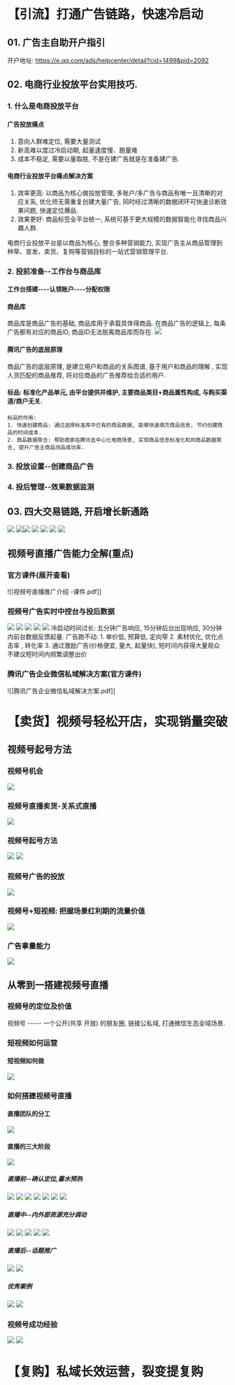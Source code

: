 # 【引流】打通广告链路，快速冷启动
## 01. 广告主自助开户指引
开户地址: https://e.qq.com/ads/helpcenter/detail?cid=1499&pid=2092

## 02. 电商行业投放平台实用技巧.

### 1. 什么是电商投放平台
#### 广告投放痛点
1. 意向人群难定位, 需要大量测试
2. 新高难以度过冷启动期, 起量速度慢、跑量难
3. 成本不稳定, 需要以量取胜, 不是在建广告就是在准备建广告. 
#### 电商行业投放平台痛点解决方案
1. 效率更高: 以商品为核心做投放管理, 多账户/多广告与商品有唯一且清晰的对应关系, 优化师无需重复创建大量广告, 同时经过清晰的数据闭环可快速诊断效果问题, 快速定位爆品.
2.  效果更好: 商品标签全平台统一, 系统可基于更大规模的数据智能化寻找商品兴趣人群. 

电商行业投放平台是以商品为核心, 整合多种营销能力, 实现广告主从商品管理到种草、宣发、卖货、复购等营销目标的一站式营销管理平台. 
### 2. 投前准备--工作台与商品库
#### 工作台搭建----认领账户----分配权限
#### 商品库 
商品库是商品广告的基础, 商品库用于承载具体得商品. 在商品广告的逻辑上, 每条广告都有对应的商品ID, 商品ID无法脱离商品库而存在. 
![](assets-超星/商品库的概念.png)
#### 腾讯广告的底层原理
商品广告的底层原理, 是建立用户和商品的关系图谱, 基于用户和商品的理解 , 实现人货匹配的商品推荐, 将对应商品的广告推荐给合适的用户. 

#### 标品: 标准化产品单元, 由平台提供并维护, 主要商品类目+商品属性构成, 与购买渠道/商户无关. 
	标品的作用: 
	1. 快速创建商品: 通过选择标准库中已有的商品数据, 能够快速填充商品信息, 节约创建商品的时间成本.
	2. 商品数据聚合: 帮助商家在腾讯去中心化电商场景, 实现商品信息标准化和同商品数据聚合, 提升广告主商品测品成功率. 
### 3. 投放设置--创建商品广告
### 4. 投后管理--效果数据监测

## 03. 四大交易链路, 开启增长新通路
![](assets-超星/交易链路对比.png)
![](assets-超星/主要交易链路.png)![](assets-超星/直购链路.png)
![](assets-超星/导购链路.png)
![](assets-超星/直播链路.png)
![](assets-超星/分销链路(cps链路).png)
![](assets-超星/四大链路的核心价值.png)

## 视频号直播广告能力全解(重点)
### 官方课件(展开查看)

![[视频号直播推广介绍 -课件.pdf]]
### 视频号广告实时中控台与投后数据
![](assets-超星/视频号广告实时中控台.png)
![](assets-超星/视频号广告投后数据.png)
![](assets-超星/直播广告投放技巧--投放素材.png)
![](assets-超星/直播广告投放技巧-直播间运营配合.png)
![](assets-超星/直播广告投放技巧-广告定向&直播选品.png)
冷启动时间过长:  五分钟广告响应, 15分钟后台出现响应, 30分钟内前台数据反馈起量. 
广告跑不动: 
	1. 单价低, 预算低, 定向窄
	2. 素材优化, 优化点击率 , 转化率
	3. 通过激励广告(价格便宜, 量大, 起量快), 短时间内获得大量观众
不建议短时间内频繁调整出价



### 腾讯广告企业微信私域解决方案(官方课件)
![[腾讯广告企业微信私域解决方案.pdf]]


# 【卖货】视频号轻松开店，实现销量突破

## 视频号起号方法
### 视频号机会
![](assets-超星/视频号流量矩阵.png)
### 视频号直播卖货-关系式直播
![](assets-超星/视频号直播卖货-关系式直播.png)
### 视频号起号方法
![](assets-超星/视频号起号方法.png)
![](assets-超星/组合策略起号.png)
### 视频号广告的投放
![](assets-超星/视频号广告的投放.png)
### 视频号+短视频: 把握场景红利期的流量价值
![](assets-超星/短视频带货.png)

### 广告拿量能力
![](assets-超星/广告拿量能力三要素.png)

## 从零到一搭建视频号直播

### 视频号的定位及价值
视频号  ----- 一个公开(共享 开放) 的朋友圈, 链接公私域, 打通微信生态全域场景. 

### 短视频如何运营
#### 短视频如何做
![](assets-超星/短视频如何做.png)

### 如何搭建视频号直播
#### 直播团队的分工
![](assets-超星/直播团队的分工.png)

#### 直播的三大阶段
![](assets-超星/直播的三大阶段.png)

##### 直播前--确认定位,蓄水预热
![](assets-超星/直播前--确认定位.png)
![](assets-超星/直播前-蓄水预热.png)
![](assets-超星/蓄水预热方式1.png)
![](assets-超星/蓄水预热方式2.png)
![](assets-超星/蓄水预热方式3--搜一搜.png)
![](assets-超星/蓄水预热方式4-视频号流量.png)
![](assets-超星/蓄水预热方式5-公域多渠道预约.png)
##### 直播中--内外部资源充分调动
![](assets-超星/直播中-社交资源的调动.png)
![](assets-超星/直播中--付费公域流量的引入.png)
![](assets-超星/直播中-功能模块的使用提升转化.png)
![](assets-超星/直播中--营销裂变手段.png)
![](assets-超星/直播中-私域流量的沉淀.png)

##### 直播后--话题推广
![](assets-超星/直播后-话题推广.png)
![](assets-超星/直播后--数据追踪.png)
##### 优秀案例
![](assets-超星/案例推荐-2.png)
![](assets-超星/优秀案例3.png)

### 视频号成功经验 
![](assets-超星/微信生态的构成.png)
![](assets-超星/视频号的本质-社交化运营.png)
# 【复购】私域长效运营，裂变提复购